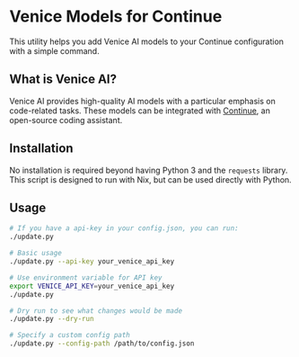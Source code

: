 # Venice Models for Continue

This utility helps you add Venice AI models to your Continue configuration with a simple command.

## What is Venice AI?

Venice AI provides high-quality AI models with a particular emphasis on code-related tasks. These models can be integrated with [Continue](https://continue.dev/), an open-source coding assistant.

## Installation

No installation is required beyond having Python 3 and the `requests` library. This script is designed to run with Nix, but can be used directly with Python.

## Usage

```bash
# If you have a api-key in your config.json, you can run:
./update.py

# Basic usage
./update.py --api-key your_venice_api_key

# Use environment variable for API key
export VENICE_API_KEY=your_venice_api_key
./update.py

# Dry run to see what changes would be made
./update.py --dry-run

# Specify a custom config path
./update.py --config-path /path/to/config.json
